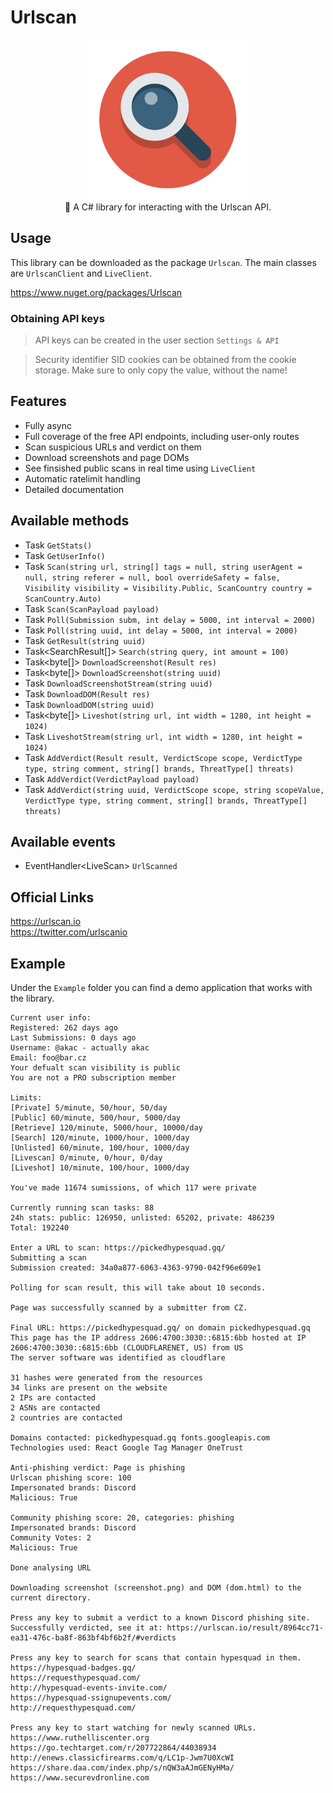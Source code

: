 # Urlscan

<div align="center">
  <img width="256" height="256" src="https://raw.githubusercontent.com/actually-akac/Urlscan/master/Urlscan/icon.png">
</div>

<div align="center">
  🔎 A C# library for interacting with the Urlscan API.
</div>

## Usage
This library can be downloaded as the package `Urlscan`. The main classes are `UrlscanClient` and `LiveClient`.  

https://www.nuget.org/packages/Urlscan

### Obtaining API keys
> API keys can be created in the user section `Settings & API`

> Security identifier SID cookies can be obtained from the cookie storage. Make sure to only copy the value, without the name! 

## Features
- Fully async
- Full coverage of the free API endpoints, including user-only routes
- Scan suspicious URLs and verdict on them
- Download screenshots and page DOMs
- See finsished public scans in real time using `LiveClient`
- Automatic ratelimit handling
- Detailed documentation

## Available methods
- Task<Stats> `GetStats()`
- Task<User> `GetUserInfo()`
- Task<Submission> `Scan(string url, string[] tags = null, string userAgent = null, string referer = null, bool overrideSafety = false, Visibility visibility = Visibility.Public, ScanCountry country = ScanCountry.Auto)`
- Task<Submission> `Scan(ScanPayload payload)`
- Task<Result> `Poll(Submission subm, int delay = 5000, int interval = 2000)`
- Task<Result> `Poll(string uuid, int delay = 5000, int interval = 2000)`
- Task<Result> `GetResult(string uuid)`
- Task<SearchResult[]> `Search(string query, int amount = 100)`
- Task<byte[]> `DownloadScreenshot(Result res)`
- Task<byte[]> `DownloadScreenshot(string uuid)`
- Task<Stream> `DownloadScreenshotStream(string uuid)`
- Task<string> `DownloadDOM(Result res)`
- Task<string> `DownloadDOM(string uuid)`
- Task<byte[]> `Liveshot(string url, int width = 1280, int height = 1024)`
- Task<Stream> `LiveshotStream(string url, int width = 1280, int height = 1024)`
- Task `AddVerdict(Result result, VerdictScope scope, VerdictType type, string comment, string[] brands, ThreatType[] threats)`
- Task `AddVerdict(VerdictPayload payload)`
- Task `AddVerdict(string uuid, VerdictScope scope, string scopeValue, VerdictType type, string comment, string[] brands, ThreatType[] threats)`

## Available events
- EventHandler\<LiveScan> `UrlScanned`

## Official Links
https://urlscan.io</br>
https://twitter.com/urlscanio

## Example
Under the `Example` folder you can find a demo application that works with the library.
```
Current user info:
Registered: 262 days ago
Last Submissions: 0 days ago
Username: @akac - actually akac
Email: foo@bar.cz
Your defualt scan visibility is public
You are not a PRO subscription member

Limits:
[Private] 5/minute, 50/hour, 50/day
[Public] 60/minute, 500/hour, 5000/day
[Retrieve] 120/minute, 5000/hour, 10000/day
[Search] 120/minute, 1000/hour, 1000/day
[Unlisted] 60/minute, 100/hour, 1000/day
[Livescan] 0/minute, 0/hour, 0/day
[Liveshot] 10/minute, 100/hour, 1000/day

You've made 11674 sumissions, of which 117 were private

Currently running scan tasks: 88
24h stats: public: 126950, unlisted: 65202, private: 486239
Total: 192240

Enter a URL to scan: https://pickedhypesquad.gq/
Submitting a scan
Submission created: 34a0a877-6063-4363-9790-042f96e609e1

Polling for scan result, this will take about 10 seconds.

Page was successfully scanned by a submitter from CZ.

Final URL: https://pickedhypesquad.gq/ on domain pickedhypesquad.gq
This page has the IP address 2606:4700:3030::6815:6bb hosted at IP 2606:4700:3030::6815:6bb (CLOUDFLARENET, US) from US
The server software was identified as cloudflare

31 hashes were generated from the resources
34 links are present on the website
2 IPs are contacted
2 ASNs are contacted
2 countries are contacted

Domains contacted: pickedhypesquad.gq fonts.googleapis.com
Technologies used: React Google Tag Manager OneTrust

Anti-phishing verdict: Page is phishing
Urlscan phishing score: 100
Impersonated brands: Discord
Malicious: True

Community phishing score: 20, categories: phishing
Impersonated brands: Discord
Community Votes: 2
Malicious: True

Done analysing URL

Downloading screenshot (screenshot.png) and DOM (dom.html) to the current directory.

Press any key to submit a verdict to a known Discord phishing site.
Successfully verdicted, see it at: https://urlscan.io/result/8964cc71-ea31-476c-ba8f-863bf4bf6b2f/#verdicts

Press any key to search for scans that contain hypesquad in them.
https://hypesquad-badges.gq/
https://requesthypesquad.com/
http://hypesquad-events-invite.com/
https://hypesquad-ssignupevents.com/
http://requesthypesquad.com/

Press any key to start watching for newly scanned URLs.
https://www.ruthelliscenter.org
https://go.techtarget.com/r/207722864/44038934
http://enews.classicfirearms.com/q/LC1p-Jwm7U0XcWI
https://share.daa.com/index.php/s/nQW3aAJmGENyHMa/
https://www.securevdronline.com
```